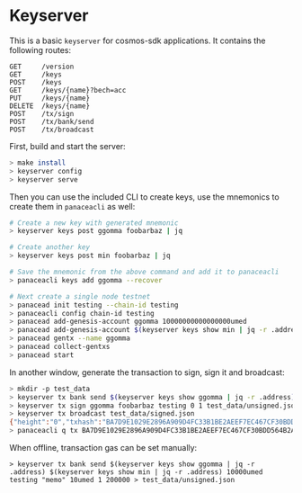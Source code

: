 # Keyserver

This is a basic `keyserver` for cosmos-sdk applications. It contains the following routes:

```
GET     /version
GET     /keys
POST    /keys
GET     /keys/{name}?bech=acc
PUT     /keys/{name}
DELETE  /keys/{name}
POST    /tx/sign
POST    /tx/bank/send
POST    /tx/broadcast
```

First, build and start the server:

```bash
> make install
> keyserver config
> keyserver serve
```

Then you can use the included CLI to create keys, use the mnemonics to create them in `panaceacli` as well:

```bash
# Create a new key with generated mnemonic
> keyserver keys post ggomma foobarbaz | jq

# Create another key
> keyserver keys post min foobarbaz | jq

# Save the mnemonic from the above command and add it to panaceacli
> panaceacli keys add ggomma --recover

# Next create a single node testnet
> panacead init testing --chain-id testing
> panaceacli config chain-id testing
> panacead add-genesis-account ggomma 10000000000000000umed
> panacead add-genesis-account $(keyserver keys show min | jq -r .address) 100000000000000umed
> panacead gentx --name ggomma
> panacead collect-gentxs
> panacead start
```

In another window, generate the transaction to sign, sign it and broadcast:
```bash
> mkdir -p test_data
> keyserver tx bank send $(keyserver keys show ggomma | jq -r .address) $(keyserver keys show min | jq -r .address) 10000umed testing "memo" 10umed > test_data/unsigned.json
> keyserver tx sign ggomma foobarbaz testing 0 1 test_data/unsigned.json > test_data/signed.json
> keyserver tx broadcast test_data/signed.json
{"height":"0","txhash":"BA7D9E1029E2896A909D4FC33B1BE2AEEF7EC467CF30BDD564B2AF94EFC579CB"}
> panaceacli q tx BA7D9E1029E2896A909D4FC33B1BE2AEEF7EC467CF30BDD564B2AF94EFC579CB
```

When offline, transaction gas can be set manually:
```
> keyserver tx bank send $(keyserver keys show ggomma | jq -r .address) $(keyserver keys show min | jq -r .address) 10000umed testing "memo" 10umed 1 200000 > test_data/unsigned.json
```
